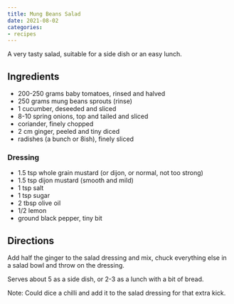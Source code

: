 ```yaml
---
title: Mung Beans Salad
date: 2021-08-02
categories:
- recipes
---
```


A very tasty salad, suitable for a side dish or an easy lunch.

## Ingredients

- 200-250 grams baby tomatoes, rinsed and halved
- 250 grams mung beans sprouts (rinse)
- 1 cucumber, deseeded and sliced
- 8-10 spring onions, top and  tailed and sliced
- coriander, finely chopped
- 2 cm ginger, peeled and tiny diced
- radishes (a bunch or 8ish), finely sliced

### Dressing

- 1.5 tsp whole grain mustard (or dijon, or normal, not too strong)
- 1.5 tsp dijon mustard (smooth and mild)
- 1 tsp salt
- 1  tsp sugar
- 2 tbsp olive oil 
- 1/2 lemon 
- ground black pepper, tiny bit

## Directions

Add half the ginger to the salad dressing and mix,  chuck everything else in a salad bowl and throw on the dressing. 

Serves about 5 as a side dish, or 2-3 as a lunch with a bit of bread. 

Note: Could dice a chilli and add it to the salad dressing for that extra kick.
